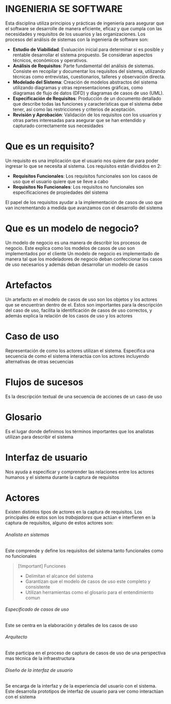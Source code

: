 # INGENIERIA SE SOFTWARE

Esta disciplina utiliza principios y prácticas de ingeniería para asegurar que el software se desarrolle de manera eficiente, eficaz y que cumpla con las necesidades y requisitos de los usuarios y las organizaciones. Los procesos del análisis de sistemas con la ingeniería de software son:

- **Estudio de Viabilidad**: Evaluación inicial para determinar si es posible y rentable desarrollar el sistema propuesto. Se consideran aspectos técnicos, económicos y operativos.
- **Análisis de Requisitos**: Parte fundamental del análisis de sistemas. Consiste en recopilar y documentar los requisitos del sistema, utilizando técnicas como entrevistas, cuestionarios, talleres y observación directa.
- **Modelado del Sistema**: Creación de modelos abstractos del sistema utilizando diagramas y otras representaciones gráficas, como diagramas de flujo de datos (DFD) y diagramas de casos de uso (UML).
- **Especificación de Requisitos**: Producción de un documento detallado que describe todas las funciones y características que el sistema debe tener, así como las restricciones y criterios de aceptación.
- **Revisión y Aprobación**: Validación de los requisitos con los usuarios y otras partes interesadas para asegurar que se han entendido y capturado correctamente sus necesidades

# Que es un requisito?
Un requisito es una implicación que el usuario nos quiere dar para poder ingresar lo que se necesita al sistema. Los requisitos están divididos en 2:

- **Requisitos Funcionales**: Los requisitos funcionales son los casos de uso que el usuario quiere que se lleve a cabo 
- **Requisitos No Funcionales**: Los requisitos no funcionales son especificaciones de propiedades del sistema
 
 El papel de los requisitos ayudar a la implementación de casos de uso que van incrementando a medida que avanzamos con el desarrollo del sistema
# Que es un modelo de negocio?
Un modelo de negocio es una manera de describir los procesos de negocio. Este explica como los modelos de casos de uso son implementados por el cliente Un modelo de negocio es implementado de manera tal que los modeladores de negocio deban confeccionar los casos de uso necesarios y además deban desarrollar un modelo de casos

# Artefactos
Un artefacto en el modelo de casos de uso son los objetos y los actores que se encuentran dentro de el. Estos son importantes para la descripción del caso de uso, facilita la identificación de casos de uso correctos, y además explica la relación de los casos de uso y los actores

# Caso de uso
Representación de como los actores utilizan el sistema. Especifica una secuencia de como el sistema interactúa con los actores incluyendo alternativas de otras secuencias

# Flujos de sucesos
Es la descripción textual de una secuencia de acciones de un caso de uso

# Glosario
Es el lugar donde definimos los términos importantes que los analistas utilizan para describir el sistema

# Interfaz de usuario
Nos ayuda a especificar y comprender las relaciones entre los actores humanos y el sistema durante la captura de requisitos

# Actores
Existen distintos tipos de actores en la captura de requisitos. Los principales de estos son los *trabajadores* que actúan e interfieren en la captura de requisitos, alguno de estos actores son:

###### Analista en sistemas
Este comprende y define los requisitos del sistema tanto funcionales como no funcionales

>[!important] Funciones
>- Delimitan el alcance del sistema
>- Garantizan que el modelo de casos de uso este completo y consistente
>- Utilizan herramientas como el glosario para el entendimiento comun

###### Especificado de casos de uso
Este se centra en la elaboración y detalles de los casos de uso

###### Arquitecto 
Este participa en el proceso de captura de casos de uso de una perspectiva mas técnica de la infraestructura

###### Diseño de la interfaz de usuario
Se encarga de la interfaz y de la experiencia del usuario con el sistema. Este desarrolla prototipos de interfaz de usuario para ver como interactúan con el sistema